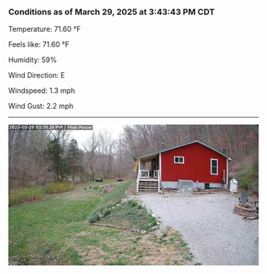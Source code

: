 ### Conditions as of March 29, 2025 at 3:43:43 PM CDT 

Temperature: 71.60 &deg;F

Feels like: 71.60 &deg;F

Humidity: 59%

Wind Direction: E

Windspeed: 1.3 mph

Wind Gust: 2.2 mph

---

<img src="./images/latest.jpeg"/>


